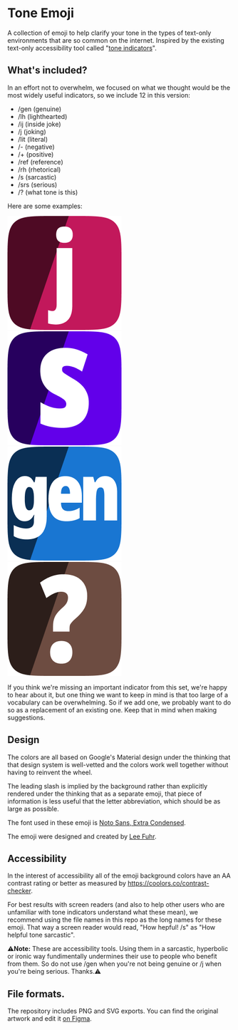 # Tone Emoji

A collection of emoji to help clarify your tone in the types of text-only
environments that are so common on the internet. Inspired by the existing
text-only accessibility tool called "[tone indicators][tone-indicators]".


## What's included?

In an effort not to overwhelm, we focused on what we thought would be the most
widely useful indicators, so we include 12 in this version:
* /gen (genuine)
* /lh (lighthearted)
* /ij (inside joke)
* /j (joking)
* /lit (literal)
* /- (negative)
* /+ (positive)
* /ref (reference)
* /rh (rhetorical)
* /s (sarcastic)
* /srs (serious)
* /? (what tone is this)

Here are some examples:

![tone-joking][]
![tone-sarcastic][]
![tone-genuine][]
![tone-what][]

If you think we're missing an important indicator from this set, we're happy to
hear about it, but one thing we want to keep in mind is that too large of a
vocabulary can be overwhelming. So if we add one, we probably want to do so as
a replacement of an existing one. Keep that in mind when making suggestions.


## Design

The colors are all based on Google's Material design under the thinking that
that design system is well-vetted and the colors work well together without
having to reinvent the wheel.

The leading slash is implied by the background rather than explicitly rendered
under the thinking that as a separate emoji, that piece of information is less
useful that the letter abbreviation, which should be as large as possible.

The font used in these emoji is [Noto Sans, Extra Condensed][noto-sans].

The emoji were designed and created by [Lee Fuhr][lee-link].


## Accessibility

In the interest of accessibility all of the emoji background colors have an AA
contrast rating or better as measured by https://coolors.co/contrast-checker.

For best results with screen readers (and also to help other users who are
unfamiliar with tone indicators understand what these mean), we recommend using
the file names in this repo as the long names for these emoji. That way a
screen reader would read, "How hepful! /s" as "How helpful tone sarcastic".

⚠**Note:** These are accessibility tools. Using them in a sarcastic, hyperbolic
or ironic way fundimentally undermines their use to people who benefit from
them. So do not use /gen when you're not being genuine or /j when you're being
serious. Thanks.⚠


## File formats.

The repository includes PNG and SVG exports. You can find the original artwork
and edit it [on Figma][figma-edit-link].

[figma-edit-link]: https://www.figma.com/file/CvYLKsjtxWxOWELDdiLLDC/Tone-indicators?type=design&node-id=507%3A191&mode=design&t=kvdsDQ2skDKsX5Ub-1
[lee-link]: https://www.cozydesign.com
[noto-sans]: https://fonts.google.com/noto
[tone-indicators]: https://en.wikipedia.org/wiki/Tone_indicator
[tone-joking]: png/tone-joking.png
[tone-sarcastic]: png/tone-sarcastic.png
[tone-genuine]: png/tone-genuine.png
[tone-what]: png/tone-what.png
